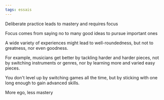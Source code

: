 ```yaml
---
tags: essais
---
```


Deliberate practice leads to mastery and requires focus 

Focus comes from saying no to many good ideas to pursue important ones 

A wide variety of experiences might lead to well-roundedness, but not to greatness, nor even goodness.

For example, musicians get better by tackling harder and harder pieces, not by switching instruments or genres, nor by learning more and varied easy pieces. 

You don't level up by switching games all the time, but by sticking with one long enough to gain advanced skills.

More ego, less mastery 

